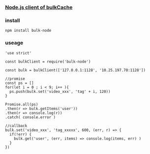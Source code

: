 ### [Node.js client of bulkCache](https://github.com/alanyang/bulkCache)

### install
```
npm install bulk-node
```

### useage
```
'use strict'

const bulkClient = require('bulk-node')

const bulk = bulkClient(['127.0.0.1:1128', '10.25.197.70:1128'])

//promise
const ps = []
for(let i = 0 ; i < 9; i++ ){
  ps.push(bulk.set('video_xxx', 'tag' + i, 120))
}

Promise.all(ps)
.then(r => bulk.getItems('user'))
.then(r => console.log(r))
.catch( console.error )

//callback
bulk.set('video_xxx', 'tag_xxxxx', 600, (err, r) => {
  if(!err) {
    bulk.get('user', (err, items) => console.log(items, err) )
  }
}) 
```